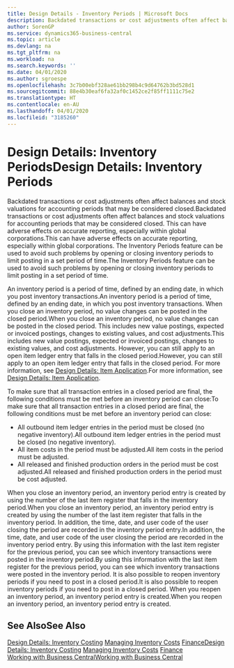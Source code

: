 ```yaml
---
title: Design Details - Inventory Periods | Microsoft Docs
description: Backdated transactions or cost adjustments often affect balances and stock valuations for accounting periods that may be considered closed. This can have adverse effects on accurate reporting, especially within global corporations. The Inventory Periods feature can be used to avoid such problems by opening or closing inventory periods to limit posting in a set period of time.
author: SorenGP
ms.service: dynamics365-business-central
ms.topic: article
ms.devlang: na
ms.tgt_pltfrm: na
ms.workload: na
ms.search.keywords: ''
ms.date: 04/01/2020
ms.author: sgroespe
ms.openlocfilehash: 3c7b00ebf328ae61bb298b4c9d64762b3bd528d1
ms.sourcegitcommit: 88e4b30eaf6fa32af0c1452ce2f85ff1111c75e2
ms.translationtype: HT
ms.contentlocale: en-AU
ms.lasthandoff: 04/01/2020
ms.locfileid: "3185260"
---
```

# <a name="design-details-inventory-periods"></a><span data-ttu-id="18c06-105">Design Details: Inventory Periods</span><span class="sxs-lookup"><span data-stu-id="18c06-105">Design Details: Inventory Periods</span></span>
<span data-ttu-id="18c06-106">Backdated transactions or cost adjustments often affect balances and stock valuations for accounting periods that may be considered closed.</span><span class="sxs-lookup"><span data-stu-id="18c06-106">Backdated transactions or cost adjustments often affect balances and stock valuations for accounting periods that may be considered closed.</span></span> <span data-ttu-id="18c06-107">This can have adverse effects on accurate reporting, especially within global corporations.</span><span class="sxs-lookup"><span data-stu-id="18c06-107">This can have adverse effects on accurate reporting, especially within global corporations.</span></span> <span data-ttu-id="18c06-108">The Inventory Periods feature can be used to avoid such problems by opening or closing inventory periods to limit posting in a set period of time.</span><span class="sxs-lookup"><span data-stu-id="18c06-108">The Inventory Periods feature can be used to avoid such problems by opening or closing inventory periods to limit posting in a set period of time.</span></span>  

 <span data-ttu-id="18c06-109">An inventory period is a period of time, defined by an ending date, in which you post inventory transactions.</span><span class="sxs-lookup"><span data-stu-id="18c06-109">An inventory period is a period of time, defined by an ending date, in which you post inventory transactions.</span></span> <span data-ttu-id="18c06-110">When you close an inventory period, no value changes can be posted in the closed period.</span><span class="sxs-lookup"><span data-stu-id="18c06-110">When you close an inventory period, no value changes can be posted in the closed period.</span></span> <span data-ttu-id="18c06-111">This includes new value postings, expected or invoiced postings, changes to existing values, and cost adjustments.</span><span class="sxs-lookup"><span data-stu-id="18c06-111">This includes new value postings, expected or invoiced postings, changes to existing values, and cost adjustments.</span></span> <span data-ttu-id="18c06-112">However, you can still apply to an open item ledger entry that falls in the closed period.</span><span class="sxs-lookup"><span data-stu-id="18c06-112">However, you can still apply to an open item ledger entry that falls in the closed period.</span></span> <span data-ttu-id="18c06-113">For more information, see [Design Details: Item Application](design-details-item-application.md).</span><span class="sxs-lookup"><span data-stu-id="18c06-113">For more information, see [Design Details: Item Application](design-details-item-application.md).</span></span>  

 <span data-ttu-id="18c06-114">To make sure that all transaction entries in a closed period are final, the following conditions must be met before an inventory period can close:</span><span class="sxs-lookup"><span data-stu-id="18c06-114">To make sure that all transaction entries in a closed period are final, the following conditions must be met before an inventory period can close:</span></span>  

-   <span data-ttu-id="18c06-115">All outbound item ledger entries in the period must be closed (no negative inventory).</span><span class="sxs-lookup"><span data-stu-id="18c06-115">All outbound item ledger entries in the period must be closed (no negative inventory).</span></span>  
-   <span data-ttu-id="18c06-116">All item costs in the period must be adjusted.</span><span class="sxs-lookup"><span data-stu-id="18c06-116">All item costs in the period must be adjusted.</span></span>  
-   <span data-ttu-id="18c06-117">All released and finished production orders in the period must be cost adjusted.</span><span class="sxs-lookup"><span data-stu-id="18c06-117">All released and finished production orders in the period must be cost adjusted.</span></span>  

 <span data-ttu-id="18c06-118">When you close an inventory period, an inventory period entry is created by using the number of the last item register that falls in the inventory period.</span><span class="sxs-lookup"><span data-stu-id="18c06-118">When you close an inventory period, an inventory period entry is created by using the number of the last item register that falls in the inventory period.</span></span> <span data-ttu-id="18c06-119">In addition, the time, date, and user code of the user closing the period are recorded in the inventory period entry.</span><span class="sxs-lookup"><span data-stu-id="18c06-119">In addition, the time, date, and user code of the user closing the period are recorded in the inventory period entry.</span></span> <span data-ttu-id="18c06-120">By using this information with the last item register for the previous period, you can see which inventory transactions were posted in the inventory period.</span><span class="sxs-lookup"><span data-stu-id="18c06-120">By using this information with the last item register for the previous period, you can see which inventory transactions were posted in the inventory period.</span></span> <span data-ttu-id="18c06-121">It is also possible to reopen inventory periods if you need to post in a closed period.</span><span class="sxs-lookup"><span data-stu-id="18c06-121">It is also possible to reopen inventory periods if you need to post in a closed period.</span></span> <span data-ttu-id="18c06-122">When you reopen an inventory period, an inventory period entry is created.</span><span class="sxs-lookup"><span data-stu-id="18c06-122">When you reopen an inventory period, an inventory period entry is created.</span></span>  

## <a name="see-also"></a><span data-ttu-id="18c06-123">See Also</span><span class="sxs-lookup"><span data-stu-id="18c06-123">See Also</span></span>  
 <span data-ttu-id="18c06-124">[Design Details: Inventory Costing](design-details-inventory-costing.md) [Managing Inventory Costs](finance-manage-inventory-costs.md) [Finance](finance.md)</span><span class="sxs-lookup"><span data-stu-id="18c06-124">[Design Details: Inventory Costing](design-details-inventory-costing.md) [Managing Inventory Costs](finance-manage-inventory-costs.md) [Finance](finance.md)</span></span>  
 [<span data-ttu-id="18c06-125">Working with Business Central</span><span class="sxs-lookup"><span data-stu-id="18c06-125">Working with Business Central</span></span>](ui-work-product.md)
